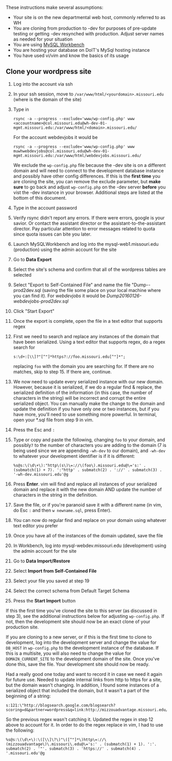These instructions make several assumptions:

* Your site is on the new departmental web host, commonly referred to as WH
* You are cloning from production to -dev for purposes of pre-update testing or getting -dev resynched with production.  Adjust server names as needed for your situation
* You are using [MySQL Workbench](http://dev.mysql.com/downloads/workbench/)
* You are hosting your database on DoIT's MySql hosting instance
* You have used vi/vim and know the basics of its usage


## Clone your wordpress site ##
1. Log into the account via ssh
2. In your ssh session, move to `/var/www/html/<yourdomain>.missouri.edu` (where <yourdomain> is the domain of the site)
3. Type in

    ```
    rsync -a --progress --exclude='www/wp-config.php' www <accountname>@col.missouri.edu@wh-dev-01-mgmt.missouri.edu:/var/www/html/<domain>.missouri.edu/
    ```

    For the account webdevjobs it would be

    ```
    rsync -a --progress --exclude='www/wp-config.php' www muwhwebdevjobs@col.missouri.edu@wh-dev-01-mgmt.missouri.edu:/var/www/html/webdevjobs.missouri.edu/
    ```
    
    We exclude the `wp-config.php` file because the -dev site is on a different domain and will need to connect to the development database instance and possibly have other config differences.  If this is the **first time** you are cloning the site, you can remove the exclude parameter, but **make sure** to go back and adjust `wp-config.php` on the -dev server **before** you vist the -dev instance in your browser. Additional steps are listed at the bottom of this document.

4. Type in the account password
5. Verify rsync didn't report any errors. If there were errors, google is your savior.  Or contact the assistant director or the assistant-to-the-assistant director. Pay particular attention to error messages related to quota since quota issues can bite you later.
6. Launch MySQLWorkbench and log into the mysql-web1.missouri.edu (production) using the admin account for the site
7. Go to **Data Export**
8. Select the site's schema and confirm that all of the wordpress tables are selected
9. Select "Export to Self-Contained File" and name the file "Dump<date>-<domain>-prod2dev.sql (saving the file some place on your local machine where you can find it). For *webdevjobs* it would be *Dump20160126-webdevjobs-prod2dev.sql*
10. Click "Start Export"
11. Once the export is complete, open the file in a text editor that supports regex
12. First we need to search and replace any instances of the domain that have been serialized.  Using a text editor that supports regex, do a regex search for 

    ```
    s:\d+:[\\]?"[^"]*https?://foo.missouri.edu[^"]*";
    ```

    replacing `foo` with the domain you are searching for. If there are no matches, skip to step 15.  If there are, continue.  

13. We now need to update every serialized instance with our new domain.  However, because it is serialized, if we do a regular find & replace, the serialized definition of the information (in this case, the number of characters in the string) will be incorrect and corrupt the entire serialized object.  You can manually make the change to the domain and update the definition if you have only one or two instances, but if you have more, you'll need to use something more powerful.  In terminal, open your *.sql file from step 9 in vim. 
14. Press the Esc and `:`
15. Type or copy and paste the following, changing `foo` to your domain, and possibly`7` to the number of characters you are adding to the domain (7 is being used since we are appending `-wh-dev` to our domain), and `-wh-dev` to whatever your development identifier is if it is different: 

    ```
    %s@s:\(\d\+\):"http\(s\)\=://\(foo\).missouri.edu@\='s:' . (submatch(1) + 7). ':"http' . submatch(2) . '://' . submatch(3) . '-wh-dev.missouri.edu'@g
    ```

16. Press **Enter**.  vim will find and replace all instances of your serialized domain and replace it with the new domain AND update the number of characters in the string in the definition.
17. Save the file, or if you're paranoid save it with a different name (in vim, do Esc `:` and then `w newname.sql`, press Enter).
18. You can now do regular find and replace on your domain using whatever text editor you prefer
19. Once you have all of the instances of the domain updated, save the file
20. In Workbench, log into mysql-webdev.missouri.edu (development) using the admin account for the site 
21. Go to **Data Import/Restore**
22. Select **Import from Self-Contained File**
23. Select your file you saved at step 19
24. Select the correct schema from Default Target Schema
25. Press the **Start Import** button

If this the first time you've cloned the site to this server (as discussed in step 3), see the additional instructions below for adjusting `wp-config.php`.  If not, then the development site should now be an exact clone of your production site.  

If you are cloning to a new server, or if this is the first time to clone to development, log into the development server and change the value for `DB_HOST` in `wp-config.php` to the development instance of the database. If this is a multisite, you will also need to change the value for `DOMAIN_CURRENT_SITE` to the development domain of the site.  Once you've done this, save the file.  Your development site should now be ready.   

Had a really good one today and want to record it in case we need it again for future use.  Needed to update internal links from http to https for a site, but the domain wasn't changing.  In addition, I found some instances of a serialized object that included the domain, but it wasn't a part of the beginning of a string:


```
s:121:\"http://blogsearch.google.com/blogsearch?scoring=d&partner=wordpress&q=link:http://mizzouadvantage.missouri.edu/education/\";
```

So the previous regex wasn't catching it.  Updated the regex in step 12 above to account for it.  In order to do the regex replace in vim, I had to use the following:

```
%s@s:\(\d\+\):\([\\]\?\)"\([^"]*\)http\=://\(mizzouadvantage\)\.missouri\.edu@\='s:' . (submatch(1) + 1). ':'. submatch(2) . '"'. submatch(3) . 'https://' . submatch(4) . '.missouri.edu'@g
```

